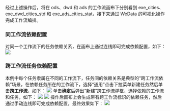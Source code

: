 经过上述操作后，将在 ods、dwd 和 ads 的工作流画布下分别看到 exe_cities、exe_dwd_cities_std 和 exe_ads_cities_stat，接下来通过 WeData 的可视化操作完成工作流编排。
### 同工作流依赖配置
对同一个工作流下的任务依赖关系，在画布上通过连线即可完成依赖配置，如下：
![](https://qcloudimg.tencent-cloud.cn/raw/244e4d9e1014c2de999f8eb31d85e1bb.png)

### 跨工作流任务依赖配置
本例中每个任务隶属在不同的工作流下，任务间的依赖关系是典型的“跨工作流依赖”场景，在依赖任务所在的工作流下，选择“通用”点击下拉菜单新建任务然后单击**跨工作流**，如下：
![](https://qcloudimg.tencent-cloud.cn/raw/f95495a6ba537d793ab5361fc710e2ed.png)
单击**确定**后弹出“新建”跨工作流弹框，选择依赖的工作流和任务，如下：
![](https://qcloudimg.tencent-cloud.cn/raw/5e5762b62807bfe6372633057a8eba75.png)
![](https://qcloudimg.tencent-cloud.cn/raw/24c98eb94039a61f184987f4f9d01483.png)
操作后画布上会生成带有跨工作流标识的依赖任务，然后通过手动连线即可完成依赖配置，最终效果如下：
![](https://qcloudimg.tencent-cloud.cn/raw/696af7fd8ea1bd1d85d6c92af40a1161.png)

